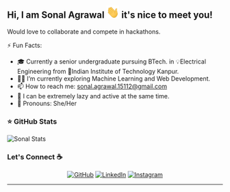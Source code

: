 
<!--
**SonalAgrawal15/SonalAgrawal15** is a ✨ _special_ ✨ repository because its `README.md` (this file) appears on your GitHub profile.

Here are some ideas to get you started:

- 🔭 I’m currently working on ...
- 🌱 I’m currently learning ...
- 👯 I’m looking to collaborate on ...
- 🤔 I’m looking for help with ...
- 💬 Ask me about ...
- 📫 How to reach me: ...
- 😄 Pronouns: ...
- ⚡ Fun fact: ...
-->

## Hi, I am Sonal Agrawal <img src="https://raw.githubusercontent.com/ABSphreak/ABSphreak/master/gifs/Hi.gif" width="30px"> it's nice to meet you!

Would love to collaborate and compete in hackathons.

⚡ Fun Facts:
- 🎓 Currently a senior undergraduate pursuing BTech. in 💡Electrical Engineering from 📍Indian Institute of Technology Kanpur.
- 🐱‍💻 I’m currently exploring Machine Learning and Web Development.
- 📫 How to reach me: <a href="mailto: sonal.agrawal.15112@gmail.com">sonal.agrawal.15112@gmail.com</a>
- 💬 I can be extremely lazy and active at the same time.
- 👧 Pronouns: She/Her

 ### ⭐ GitHub Stats

 <p> 
    <img src="https://github-readme-stats.vercel.app/api?username=SonalAgrawal15&count_private=true&show_icons=true&theme=default&line" alt="Sonal Stats" width="420"/> 
 </p>

### Let's Connect :coffee:
<p align="center">
	<a href="https://github.com/SonalAgrawal15"><img src="https://img.icons8.com/bubbles/50/000000/github.png" alt="GitHub"/></a>
	<a href="https://www.linkedin.com/in/sonal-agrawal-ab0443203/"><img src="https://img.icons8.com/bubbles/50/000000/linkedin.png" alt="LinkedIn"/></a>
	<a href="https://www.instagram.com/_.sonal.agrawal._/"><img src="https://img.icons8.com/bubbles/50/000000/instagram.png" alt="Instagram"/></a>
<!-- 	<a href="https://twitter.com/Nikunjs07673277"><img src="https://img.icons8.com/bubbles/50/000000/twitter.png" alt="Twitter"/></a> -->
</p>

-----
